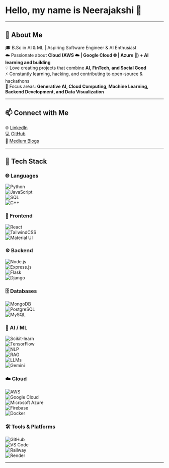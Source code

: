 # Hello, my name is Neerajakshi  👋 

---

## 🌟 About Me  
🎓 B.Sc in AI & ML | Aspiring Software Engineer & AI Enthusiast  
☁️ Passionate about **Cloud (AWS ☁️ | Google Cloud 🌐 | Azure 🔷) + AI learning and building**  
💡 Love creating projects that combine **AI, FinTech, and Social Good**  
⚡ Constantly learning, hacking, and contributing to open-source & hackathons  
📌 Focus areas: **Generative AI, Cloud Computing, Machine Learning, Backend Development, and Data Visualization**  

---

## 📫 Connect with Me  
🌐 [LinkedIn](https://www.linkedin.com/in/neerajakshiofc/)  
💻 [GitHub](https://github.com/neerajakshiofc)  
📝 [Medium Blogs](https://medium.com/@neerajakshikoppisetty)  

---

## 🔧 Tech Stack  

### 🌐 Languages  
![Python](https://img.shields.io/badge/Python-3776AB?style=for-the-badge&logo=python&logoColor=white)  
![JavaScript](https://img.shields.io/badge/JavaScript-F7DF1E?style=for-the-badge&logo=javascript&logoColor=black)  
![SQL](https://img.shields.io/badge/SQL-003B57?style=for-the-badge&logo=postgresql&logoColor=white)  
![C++](https://img.shields.io/badge/C++-00599C?style=for-the-badge&logo=cplusplus&logoColor=white)  

### 🎨 Frontend  
![React](https://img.shields.io/badge/React-20232A?style=for-the-badge&logo=react&logoColor=61DAFB)  
![TailwindCSS](https://img.shields.io/badge/TailwindCSS-38B2AC?style=for-the-badge&logo=tailwind-css&logoColor=white)  
![Material UI](https://img.shields.io/badge/Material%20UI-007FFF?style=for-the-badge&logo=mui&logoColor=white)  

### ⚙️ Backend  
![Node.js](https://img.shields.io/badge/Node.js-339933?style=for-the-badge&logo=node.js&logoColor=white)  
![Express.js](https://img.shields.io/badge/Express.js-000000?style=for-the-badge&logo=express&logoColor=white)  
![Flask](https://img.shields.io/badge/Flask-000000?style=for-the-badge&logo=flask&logoColor=white)  
![Django](https://img.shields.io/badge/Django-092E20?style=for-the-badge&logo=django&logoColor=white)  

### 🗄️ Databases  
![MongoDB](https://img.shields.io/badge/MongoDB-47A248?style=for-the-badge&logo=mongodb&logoColor=white)  
![PostgreSQL](https://img.shields.io/badge/PostgreSQL-4169E1?style=for-the-badge&logo=postgresql&logoColor=white)  
![MySQL](https://img.shields.io/badge/MySQL-4479A1?style=for-the-badge&logo=mysql&logoColor=white)  

### 🤖 AI / ML  
![Scikit-learn](https://img.shields.io/badge/Scikit--learn-F7931E?style=for-the-badge&logo=scikit-learn&logoColor=white)  
![TensorFlow](https://img.shields.io/badge/TensorFlow-FF6F00?style=for-the-badge&logo=tensorflow&logoColor=white)  
![NLP](https://img.shields.io/badge/NLP-000000?style=for-the-badge&logo=google&logoColor=white)  
![RAG](https://img.shields.io/badge/RAG-4285F4?style=for-the-badge&logo=googlecloud&logoColor=white)  
![LLMs](https://img.shields.io/badge/LLMs-FF4088?style=for-the-badge&logo=openai&logoColor=white)  
![Gemini](https://img.shields.io/badge/Gemini-4285F4?style=for-the-badge&logo=googlegemini&logoColor=white)  

### ☁️ Cloud  
![AWS](https://img.shields.io/badge/AWS-232F3E?style=for-the-badge&logo=amazonaws&logoColor=white)  
![Google Cloud](https://img.shields.io/badge/Google%20Cloud-4285F4?style=for-the-badge&logo=googlecloud&logoColor=white)  
![Microsoft Azure](https://img.shields.io/badge/Azure-0078D4?style=for-the-badge&logo=microsoftazure&logoColor=white)  
![Firebase](https://img.shields.io/badge/Firebase-FFCA28?style=for-the-badge&logo=firebase&logoColor=black)  
![Docker](https://img.shields.io/badge/Docker-2496ED?style=for-the-badge&logo=docker&logoColor=white)  

### 🛠 Tools & Platforms  
![GitHub](https://img.shields.io/badge/GitHub-181717?style=for-the-badge&logo=github&logoColor=white)  
![VS Code](https://img.shields.io/badge/VS%20Code-0078D4?style=for-the-badge&logo=visual-studio-code&logoColor=white)  
![Railway](https://img.shields.io/badge/Railway-0B0D0E?style=for-the-badge&logo=railway&logoColor=white)  
![Render](https://img.shields.io/badge/Render-46E3B7?style=for-the-badge&logo=render&logoColor=black)  

---
